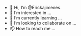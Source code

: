 - 👋 Hi, I’m @Erickajimenes
- 👀 I’m interested in ...
- 🌱 I’m currently learning ...
- 💞️ I’m looking to collaborate on ...
- 📫 How to reach me ...

<!---
Erickajimenes/Erickajimenes is a ✨ special ✨ repository because its `README.md` (this file) appears on your GitHub profile.
You can click the Preview link to take a look at your changes.
--->
